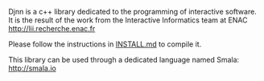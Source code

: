 Djnn is a c++ library dedicated to the programming of interactive software.
It is the result of the work from the Interactive Informatics team at ENAC <http://lii.recherche.enac.fr>

Please follow the instructions in <a href="https://github.com/lii-enac/djnn-cpp/blob/master/INSTALL.md">INSTALL.md</a> to compile it.

This library can be used through a dedicated language named Smala: <http://smala.io>
